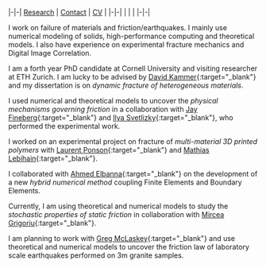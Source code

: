 |-|-|
[Research](research.md) | [Contact](contact.md) | [CV](gabriele_albertini_vitae.pdf) |
|-|-|
| | |
|-|-|


I work on failure of materials and friction/earthquakes. 
I mainly use numerical modeling of solids, high-performance computing and theoretical models. 
I also have experience on experimental fracture mechanics and Digital Image Correlation.

I am a forth year PhD candidate at Cornell University and visiting researcher at ETH Zurich. 
I am lucky to be advised by [David Kammer](https://ifb.ethz.ch/compmech){:target="_blank"} and my dissertation is on *dynamic fracture of heterogeneous materials*. 

I used numerical and theoretical models to uncover the *physical mechanisms governing friction* in a collaboration with [Jay Fineberg](http://old.phys.huji.ac.il/~jay/){:target="_blank"} and [Ilya Svetlizky](https://scholar.google.co.il/citations?user=44mVMhIAAAAJ&hl=en){:target="_blank"}, who performed the experimental work.

I worked on an experimental project on fracture of *multi-material 3D printed polymers* with [Laurent Ponson](http://www.laurentponson.com/){:target="_blank"} and [Mathias Lebihain](https://scholar.google.com/citations?user=ZUSWpmMAAAAJ&hl=en&oi=ao){:target="_blank"}.

I collaborated with [Ahmed Elbanna](https://publish.illinois.edu/mcslabuiuc/){:target="_blank"} on the development of a new *hybrid numerical method* coupling Finite Elements and Boundary Elements.

Currently, I am using theoretical and numerical models to study the *stochastic properties of static friction* in collaboration with [Mircea Grigoriu](https://www.cee.cornell.edu/faculty-directory/mircea-dan-grigoriu){:target="_blank"}. 

I am planning to work with [Greg McLaskey](https://courses.cit.cornell.edu/mclaskey/){:target="_blank"} and use theoretical and numerical models to uncover the friction law of laboratory scale earthquakes performed on 3m granite samples.
